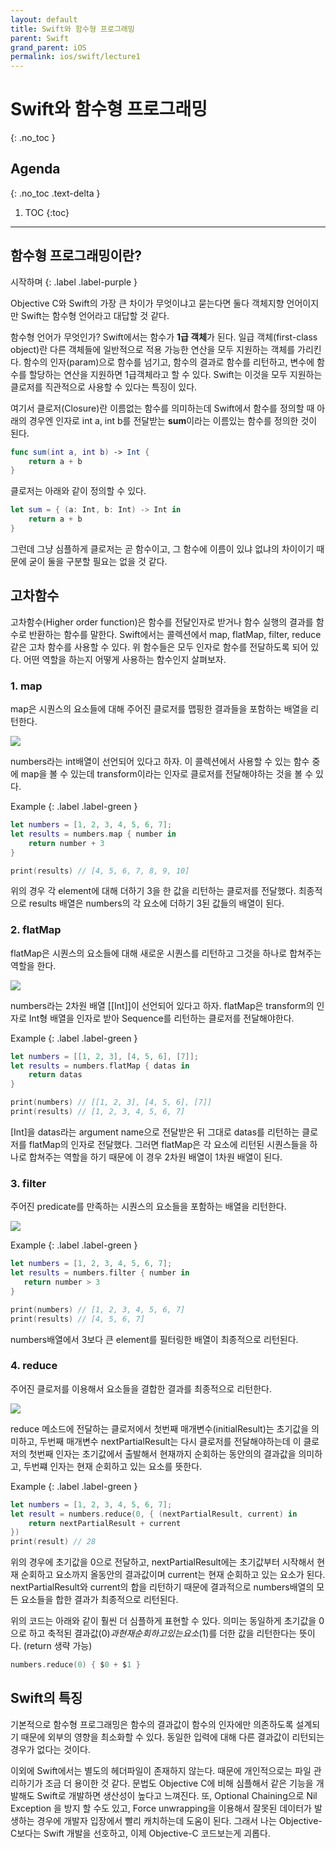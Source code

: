 ```yaml
---
layout: default
title: Swift와 함수형 프로그래밍
parent: Swift
grand_parent: iOS
permalink: ios/swift/lecture1
---
```


# Swift와 함수형 프로그래밍
{: .no_toc }

## Agenda
{: .no_toc .text-delta }

1. TOC
{:toc}

---

## 함수형 프로그래밍이란?
시작하며
{: .label .label-purple }

Objective C와 Swift의 가장 큰 차이가 무엇이냐고 묻는다면 
둘다 객체지향 언어이지만 Swift는 함수형 언어라고 대답할 것 같다. 

함수형 언어가 무엇인가?
Swift에서는 함수가 **1급 객체**가 된다.
일급 객체(first-class object)란 다른 객체들에 일반적으로 적용 가능한 연산을 모두 지원하는 객체를 가리킨다. 
함수의 인자(param)으로 함수를 넘기고, 함수의 결과로 함수를 리턴하고, 변수에 함수를 할당하는 연산을 지원하면 1급객체라고 할 수 있다.
Swift는 이것을 모두 지원하는 클로저를 직관적으로 사용할 수 있다는 특징이 있다.

여기서 클로저(Closure)란 이름없는 함수를 의미하는데
Swift에서 함수를 정의할 때 아래의 경우엔 
인자로 int a, int b를 전달받는 **sum**이라는 이름있는 함수를 정의한 것이 된다.  

```swift 
func sum(int a, int b) -> Int {
    return a + b
}
``` 

클로저는 아래와 같이 정의할 수 있다. 
```swift
let sum = { (a: Int, b: Int) -> Int in 
    return a + b
} 
```

그런데 그냥 심플하게 클로저는 곧 함수이고, 
그 함수에 이름이 있냐 없냐의 차이이기 때문에 굳이 둘을 구분할 필요는 없을 것 같다.


## 고차함수
 
고차함수(Higher order function)은 함수를 전달인자로 받거나 함수 실행의 결과를 함수로 반환하는 함수를 말한다.
Swift에서는 콜렉션에서 map, flatMap, filter, reduce 같은 고차 함수를 사용할 수 있다.
위 함수들은 모두 인자로 함수를 전달하도록 되어 있다.
어떤 역할을 하는지 어떻게 사용하는 함수인지 살펴보자.  
 
 
### 1. map

map은 시퀀스의 요소들에 대해 주어진 클로저를 맵핑한 결과들을 포함하는 배열을 리턴한다.

![](../../../assets/images/swift-lecture1-1.png)

numbers라는 int배열이 선언되어 있다고 하자.
이 콜렉션에서 사용할 수 있는 함수 중에 map을 볼 수 있는데
transform이라는 인자로 클로저를 전달해야하는 것을 볼 수 있다.

Example
{: .label .label-green }

```swift
let numbers = [1, 2, 3, 4, 5, 6, 7];
let results = numbers.map { number in
    return number + 3
}

print(results) // [4, 5, 6, 7, 8, 9, 10]
```

위의 경우 각 element에 대해 더하기 3을 한 값을 리턴하는 클로저를 전달했다.
최종적으로 results 배열은 numbers의 각 요소에 더하기 3된 값들의 배열이 된다.

### 2. flatMap

flatMap은 시퀀스의 요소들에 대해 새로운 시퀀스를 리턴하고 그것을 하나로 합쳐주는 역할을 한다.
  
![](../../../assets/images/swift-lecture1-2.png)

numbers라는 2차원 배열 [[Int]]이 선언되어 있다고 하자.
flatMap은 transform의 인자로
Int형 배열을 인자로 받아 Sequence를 리턴하는 클로저를 전달해야한다.

Example
{: .label .label-green }

```swift
let numbers = [[1, 2, 3], [4, 5, 6], [7]];
let results = numbers.flatMap { datas in
    return datas
}

print(numbers) // [[1, 2, 3], [4, 5, 6], [7]]
print(results) // [1, 2, 3, 4, 5, 6, 7]
```

[Int]을 datas라는 argument name으로 전달받은 뒤 그대로 datas를 리턴하는 클로저를 flatMap의 인자로 전달했다.
그러면 flatMap은 각 요소에 리턴된 시퀀스들을 하나로 합쳐주는 역할을 하기 때문에
이 경우 2차원 배열이 1차원 배열이 된다. 

### 3. filter
 
 주어진 predicate를 만족하는 시퀀스의 요소들을 포함하는 배열을 리턴한다.
 
 ![](../../../assets/images/swift-lecture1-3.png)
 
 Example
{: .label .label-green }
 
 ```swift
let numbers = [1, 2, 3, 4, 5, 6, 7];
let results = numbers.filter { number in
    return number > 3
}

print(numbers) // [1, 2, 3, 4, 5, 6, 7]
print(results) // [4, 5, 6, 7]
 ```
numbers배열에서 3보다 큰 element를 필터링한 배열이 최종적으로 리턴된다.

### 4. reduce

주어진 클로저를 이용해서 요소들을 결합한 결과를 최종적으로 리턴한다.

 ![](../../../assets/images/swift-lecture1-4.png)

reduce 메소드에 전달하는 클로저에서
첫번째 매개변수(initialResult)는 초기값을 의미하고,
두번째 매개변수 nextPartialResult는 다시 클로저를 전달해야하는데 
이 클로저의 첫번째 인자는 초기값에서 출발해서 현재까지 순회하는 동안의의 결과값을 의미하고,
두번쨰 인자는 현재 순회하고 있는 요소를 뜻한다.

Example
{: .label .label-green }

```swift
let numbers = [1, 2, 3, 4, 5, 6, 7];
let result = numbers.reduce(0, { (nextPartialResult, current) in
    return nextPartialResult + current
})
print(result) // 28
```

위의 경우에 초기값을 0으로 전달하고, 
nextPartialResult에는 초기값부터 시작해서 현재 순회하고 요소까지 올동안의 결과값이며 
current는 현재 순회하고 있는 요소가 된다.
nextPartialResult와 current의 합을 리턴하기 때문에 
결과적으로 numbers배열의 모든 요소들을 합한 결과가 최종적으로 리턴된다.

위의 코드는 아래와 같이 훨씬 더 심플하게 표현할 수 있다.
의미는 동일하게 초기값을 0으로 하고 축적된 결과값($0)과 현재 순회하고 있는 요소($1)를 더한 값을 리턴한다는 뜻이다. (return 생략 가능)   

```swift
numbers.reduce(0) { $0 + $1 }
```


## Swift의 특징

기본적으로 함수형 프로그래밍은 함수의 결과값이 함수의 인자에만 의존하도록 설계되기 때문에 외부의 영향을 최소화할 수 있다.
동일한 입력에 대해 다른 결과값이 리턴되는 경우가 없다는 것이다.


이외에 Swift에서는 별도의 헤더파일이 존재하지 않는다.
때문에 개인적으로는 파일 관리하기가 조금 더 용이한 것 같다.
문법도 Objective C에 비해 심플해서 같은 기능을 개발해도 Swift로 개발하면 생산성이 높다고 느껴진다. 
또, Optional Chaining으로 Nil Exception 을 방지 할 수도 있고, Force unwrapping을 이용해서 잘못된 데이터가 발생하는 경우에 개발자 입장에서 빨리 캐치하는데 도움이 된다. 그래서 나는 Objective-C보다는 Swift 개발을 선호하고, 이제 Objective-C 코드보는게 괴롭다.
